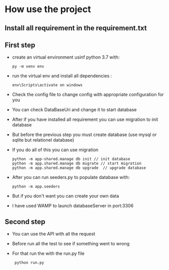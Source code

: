 # How use the project

## Install all requirement in the requirement.txt


## First step
 - create an virtual environment usinf python 3.7 with: 
       
       
       py -m venv env
 - run the virtual env and install all dependencies :
 
    
       env\Scripts\activate on windows
 - Check the config file to change config with appropriate configuration for you
 - You can check DataBaseUri and change it to start database
 - After if you have installed all requirement you can use migration to init database
 - But before the previous step you must create database (use mysql or sqlite but relationel database)
 - If you do all of this you can use migration
       
       python -m app-shared.manage db init // init database
       python -m app.shared.manage db migrate // start migration
       python -m app.shared.manage db upgrade  // upgrade database
  - After you can run seeders.py to populate database with:
        
        python -m app.seeders 
 - But if you don't want you can create your own data
 - I have used WAMP to launch databaseServer in port:3306
 
 
 ## Second step 
 
 - You can use the API with all the request
 - Before run all the test to see if something went to wrong
 - For that run the with the run.py file
       
        python run.py